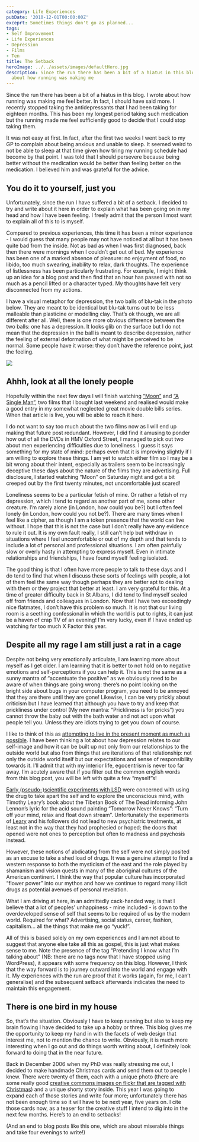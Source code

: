 ```yaml
---
category: Life Experiences
pubDate: '2010-12-01T00:00:00Z'
exceprt: Sometimes things don't go as planned...
tags:
- Self Improvement
- Life Experiences
- Depression
- Films
- Ten
title: The Setback
heroImage: ../../assets/images/defaultHero.jpg
description: Since the run there has been a bit of a hiatus in this blog. I wrote
  about how running was making me
---
```

Since the run there has been a bit of a hiatus in this blog. I wrote about how running was making me feel better. In fact, I should have said more. I recently stopped taking the antidepressants that I had been taking for eighteen months. This has been my longest period taking such medication but the running made me feel sufficiently good to decide that I could stop taking them.

It was not easy at first. In fact, after the first two weeks I went back to my GP to complain about being anxious and unable to sleep. It seemed weird to not be able to sleep at that time given how tiring my running schedule had become by that point. I was told that I should persevere because being better without the medication would be better than feeling better on the medication. I believed him and was grateful for the advice.

## You do it to yourself, just you

Unfortunately, since the run I have suffered a bit of a setback. I decided to try and write about it here in order to explain what has been going on in my head and how I have been feeling. I freely admit that the person I most want to explain all of this to is myself.

Compared to previous experiences, this time it has been a minor experience - I would guess that many people may not have noticed at all but it has been quite bad from the inside. Not as bad as when I was first diagnosed, back then there were mornings when I couldn’t get out of bed. My experience has been one of a marked absence of pleasure: no enjoyment of food, no libido, too much swearing, inability to relax, dark thoughts. The experience of listlessness has been particularly frustrating. For example, I might think up an idea for a blog post and then find that an hour has passed with not so much as a pencil lifted or a character typed. My thoughts have felt very disconnected from my actions.

I have a visual metaphor for depression, the two balls of blu-tak in the photo below. They are meant to be identical but blu-tak turns out to be less malleable than plasticine or modelling clay. That’s ok though, we are all different after all. Well, there is one more obvious difference between the two balls: one has a depression. It looks glib on the surface but I do not mean that the depression in the ball is meant to describe depression, rather the feeling of external deformation of what might be perceived to be normal. Some people have it worse: they don’t have the reference point, just the feeling.

![](./images/balls2.jpg)


## Ahhh, look at all the lonely people

Hopefully within the next few days I will finish watching [“Moon”](http://www.imdb.com/title/tt1182345/) and [“A Single Man”](http://www.imdb.com/title/tt1315981/), two films that I bought last weekend and realised would make a good entry in my somewhat neglected great movie double bills series. When that article is live, you will be able to reach it here.

I do not want to say too much about the two films now as I will end up making that future post redundant. However, I did find it amusing to ponder how out of all the DVDs in HMV Oxford Street, I managed to pick out two about men experiencing difficulties due to loneliness. I guess it says something for my state of mind: perhaps even that it is improving slightly if I am willing to explore these things. I am yet to watch either film so I may be a bit wrong about their intent, especially as trailers seem to be increasingly deceptive these days about the nature of the films they are advertising. Full disclosure, I started watching “Moon” on Saturday night and got a bit creeped out by the first twenty minutes, not uncomfortable just scared!

Loneliness seems to be a particular fetish of mine. Or rather a fetish of my depression, which I tend to regard as another part of me, some other creature. I’m rarely alone (in London, how could you be?) but I often feel lonely (in London, how could you not be?). There are many times when I feel like a cipher, as though I am a token presence that the world can live without. I hope that this is not the case but I don’t really have any evidence to rule it out. It is my own fault really, I still can’t help but withdraw in situations where I feel uncomfortable or out of my depth and that tends to include a lot of personal and professional situations. I am often painfully slow or overly hasty in attempting to express myself. Even in intimate relationships and friendships, I have found myself feeling isolated.

The good thing is that I often have more people to talk to these days and I do tend to find that when I discuss these sorts of feelings with people, a lot of them feel the same way though perhaps they are better apt to dealing with them or they project that better at least. I am very grateful for this. At a time of greater difficulty back in St Albans, I did tend to find myself sealed off from friends and colleagues in London. Now that I have two exceedingly nice flatmates, I don’t have this problem so much. It is not that our living room is a seething confessional in which the world is put to rights, it can just be a haven of crap TV of an evening! I’m very lucky, even if I have ended up watching far too much X Factor this year.

## Despite all my rage I am still just a rat in a cage

Despite not being very emotionally articulate, I am learning more about myself as I get older. I am learning that it is better to not hold on to negative emotions and self-perceptions if you can help it. This is not the same as a sunny mantra of “accentuate the positive” as we obviously need to be aware of when things are going wrong: there’s no point looking on the bright side about bugs in your computer program, you need to be annoyed that they are there until they are gone! Likewise, I can be very prickly about criticism but I have learned that although you have to try and keep that prickliness under control (My new mantra: “Prickliness is for pricks”) you cannot throw the baby out with the bath water and not act upon what people tell you. Unless they are idiots trying to get you down of course.

I like to think of this as [attempting to live in the present moment as much as possible](http://en.wikipedia.org/wiki/Noble_Eightfold_Path#Right_mindfulness). I have been thinking a lot about how depression relates to our self-image and how it can be built up not only from our relationships to the outside world but also from things that are iterations of that relationship: not only the outside world itself but our expectations and sense of responsibility towards it. I’ll admit that with my interior life, egocentrism is never too far away. I’m acutely aware that if you filter out the common english words from this blog post, you will be left with quite a few “myself”s!

[Early (pseudo-)scientific experiments with LSD](http://en.wikipedia.org/wiki/History_of_LSD) were concerned with using the drug to take apart the self and to explore the unconscious mind, with Timothy Leary’s book about the Tibetan Book of The Dead informing John Lennon’s lyric for the acid sound painting “Tomorrow Never Knows”: “Turn off your mind, relax and float down stream”. Unfortunately the experiments of [Leary](http://en.wikipedia.org/wiki/Timothy_Leary) and his followers did not lead to new psychiatric treatments, at least not in the way that they had prophesied or hoped; the doors that opened were not ones to perception but often to madness and psychosis instead.

However, these notions of abdicating from the self were not simply posited as an excuse to take a shed load of drugs. It was a genuine attempt to find a western response to both the mysticism of the east and the role played by shamanism and vision quests in many of the aboriginal cultures of the American continent. I think the way that popular culture has incorporated “flower power” into our mythos and how we continue to regard many illicit drugs as potential avenues of personal revelation.

What I am driving at here, in an admittedly cack-handed way, is that I believe that a lot of peoples’ unhappiness - mine included - is down to the overdeveloped sense of self that seems to be required of us by the modern world. Required for what? Advertising, social status, career, fashion, capitalism… all the things that make me go “yuck!”.

All of this is based solely on my own experiences and I am not about to suggest that anyone else take all this as gospel, this is just what makes sense to me. Note the presence of the tag “Pretending I know what I’m talking about” (NB: there are no tags now that I have stopped using WordPress), it appears with some frequency on this blog. However, I think that the way forward is to journey outward into the world and engage with it. My experiences with the run are proof that it works (again, for me, I can’t generalise) and the subsequent setback afterwards indicates the need to maintain this engagement.

## There is one bird in my house

So, that’s the situation. Obviously I have to keep running but also to keep my brain flowing I have decided to take up a hobby or three. This blog gives me the opportunity to keep my hand in with the facets of web design that interest me, not to mention the chance to write. Obviously, it is much more interesting when I go out and do things worth writing about, I definitely look forward to doing that in the near future.

Back in December 2006 when my PhD was really stressing me out, I decided to make handmade Christmas cards and send them out to people I knew. There were twenty of them, each with a unique photo (there are some really good [creative commons images on flickr that are tagged with Christmas](http://www.flickr.com/search/?q=christmas&w=commons&s=int)) and a unique shorty story inside. This year I was going to expand each of those stories and write four more; unfortunately there has not been enough time so it will have to be next year, five years on. I cite those cards now, as a teaser for the creative stuff I intend to dig into in the next few months. Here’s to an end to setbacks!

(And an end to blog posts like this one, which are about miserable things and take four evenings to write!)